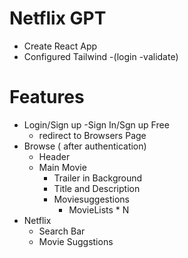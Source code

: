 # Netflix GPT

- Create React App
- Configured Tailwind
  -(login
  -validate)

# Features

- Login/Sign up
  -Sign In/Sgn up Free
  - redirect to Browsers Page
- Browse ( after authentication)
  - Header
  - Main Movie
    - Trailer in Background
    - Title and Description
    - Moviesuggestions
      - MovieLists \* N
- Netflix
  - Search Bar
  - Movie Suggstions
